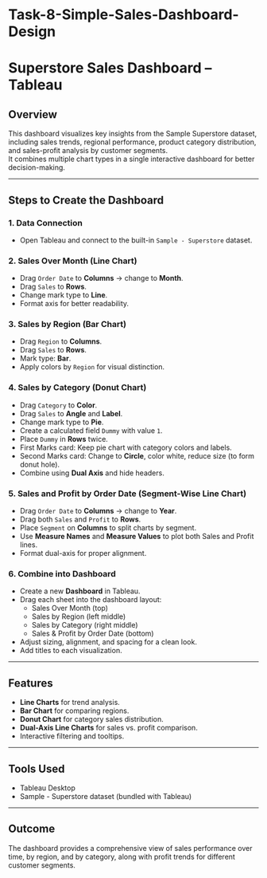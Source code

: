 # Task-8-Simple-Sales-Dashboard-Design

# Superstore Sales Dashboard – Tableau

## Overview
This dashboard visualizes key insights from the Sample Superstore dataset, including sales trends, regional performance, product category distribution, and sales-profit analysis by customer segments.  
It combines multiple chart types in a single interactive dashboard for better decision-making.

---

## Steps to Create the Dashboard

### 1. **Data Connection**
- Open Tableau and connect to the built-in `Sample - Superstore` dataset.

### 2. **Sales Over Month (Line Chart)**
- Drag `Order Date` to **Columns** → change to **Month**.
- Drag `Sales` to **Rows**.
- Change mark type to **Line**.
- Format axis for better readability.

### 3. **Sales by Region (Bar Chart)**
- Drag `Region` to **Columns**.
- Drag `Sales` to **Rows**.
- Mark type: **Bar**.
- Apply colors by `Region` for visual distinction.

### 4. **Sales by Category (Donut Chart)**
- Drag `Category` to **Color**.
- Drag `Sales` to **Angle** and **Label**.
- Change mark type to **Pie**.
- Create a calculated field `Dummy` with value `1`.
- Place `Dummy` in **Rows** twice.
- First Marks card: Keep pie chart with category colors and labels.
- Second Marks card: Change to **Circle**, color white, reduce size (to form donut hole).
- Combine using **Dual Axis** and hide headers.

### 5. **Sales and Profit by Order Date (Segment-Wise Line Chart)**
- Drag `Order Date` to **Columns** → change to **Year**.
- Drag both `Sales` and `Profit` to **Rows**.
- Place `Segment` on **Columns** to split charts by segment.
- Use **Measure Names** and **Measure Values** to plot both Sales and Profit lines.
- Format dual-axis for proper alignment.

### 6. **Combine into Dashboard**
- Create a new **Dashboard** in Tableau.
- Drag each sheet into the dashboard layout:
  - Sales Over Month (top)
  - Sales by Region (left middle)
  - Sales by Category (right middle)
  - Sales & Profit by Order Date (bottom)
- Adjust sizing, alignment, and spacing for a clean look.
- Add titles to each visualization.

---

## Features
- **Line Charts** for trend analysis.
- **Bar Chart** for comparing regions.
- **Donut Chart** for category sales distribution.
- **Dual-Axis Line Charts** for sales vs. profit comparison.
- Interactive filtering and tooltips.

---

## Tools Used
- Tableau Desktop
- Sample - Superstore dataset (bundled with Tableau)

---

## Outcome
The dashboard provides a comprehensive view of sales performance over time, by region, and by category, along with profit trends for different customer segments.
